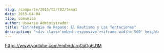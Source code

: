 ```yaml
---
slug: /comparte/2015/t2/l02/tema1
date: 2015-04-04
tipo: comunica
author: Usuario Administrador
title: "Estrategia de Repaso: El Bautismo y Las Tentaciones"
description: "<div class='embed-responsive'><iframe width='560' height='315' src='https://www.youtube.com/embed/lrqDaGp6J1M' frameborder='0' allowfullscreen></iframe></div>"
---
```


https://www.youtube.com/embed/lrqDaGp6J1M

